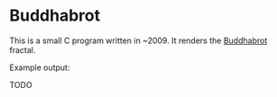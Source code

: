 # Buddhabrot

This is a small C program written in ~2009. It renders the
[Buddhabrot](git@github.com:peterstace/buddhabrot.git) fractal.

Example output:

TODO
